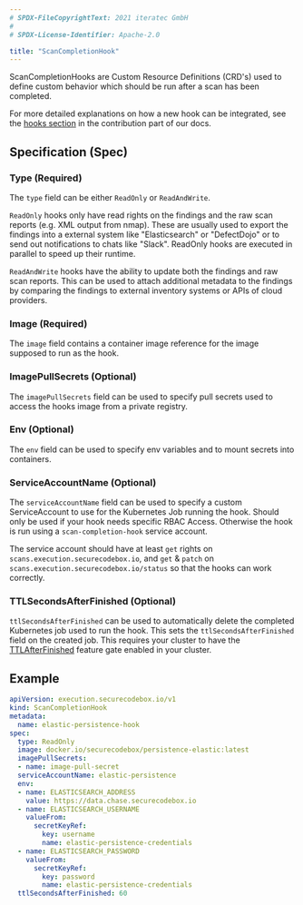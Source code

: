 ```yaml
---
# SPDX-FileCopyrightText: 2021 iteratec GmbH
#
# SPDX-License-Identifier: Apache-2.0

title: "ScanCompletionHook"
---
```


ScanCompletionHooks are Custom Resource Definitions (CRD's) used to define custom behavior which should be run after a scan has been completed.

For more detailed explanations on how a new hook can be integrated, see the [hooks section](/docs/contributing/integrating-a-hook) in the contribution part of our docs.

## Specification (Spec)

### Type (Required)

The `type` field can be either `ReadOnly` or `ReadAndWrite`.

`ReadOnly` hooks only have read rights on the findings and the raw scan reports (e.g. XML output from nmap). These are usually used to export the findings into a external system like "Elasticsearch" or "DefectDojo" or to send out notifications to chats like "Slack". ReadOnly hooks are executed in parallel to speed up their runtime.

`ReadAndWrite` hooks have the ability to update both the findings and raw scan reports. This can be used to attach additional metadata to the findings by comparing the findings to external inventory systems or APIs of cloud providers.

### Image (Required)

The `image` field contains a container image reference for the image supposed to run as the hook.

### ImagePullSecrets (Optional)

The `imagePullSecrets` field can be used to specify pull secrets used to access the hooks image from a private registry.

### Env (Optional)

The `env` field can be used to specify env variables and to mount secrets into containers.

### ServiceAccountName (Optional)

The `serviceAccountName` field can be used to specify a custom ServiceAccount to use for the Kubernetes Job running the hook.
Should only be used if your hook needs specific RBAC Access. Otherwise the hook is run using a `scan-completion-hook` service account.

The service account should have at least `get` rights on `scans.execution.securecodebox.io`, and `get` & `patch` on `scans.execution.securecodebox.io/status` so that the hooks can work correctly.

### TTLSecondsAfterFinished (Optional)

`ttlSecondsAfterFinished` can be used to automatically delete the completed Kubernetes job used to run the hook.
This sets the `ttlSecondsAfterFinished` field on the created job. This requires your cluster to have the [TTLAfterFinished](https://kubernetes.io/docs/concepts/workloads/controllers/ttlafterfinished/) feature gate enabled in your cluster.

## Example

```yaml
apiVersion: execution.securecodebox.io/v1
kind: ScanCompletionHook
metadata:
  name: elastic-persistence-hook
spec:
  type: ReadOnly
  image: docker.io/securecodebox/persistence-elastic:latest
  imagePullSecrets:
  - name: image-pull-secret
  serviceAccountName: elastic-persistence
  env:
  - name: ELASTICSEARCH_ADDRESS
    value: https://data.chase.securecodebox.io
  - name: ELASTICSEARCH_USERNAME
    valueFrom:
      secretKeyRef:
        key: username
        name: elastic-persistence-credentials
  - name: ELASTICSEARCH_PASSWORD
    valueFrom:
      secretKeyRef:
        key: password
        name: elastic-persistence-credentials
  ttlSecondsAfterFinished: 60
```
